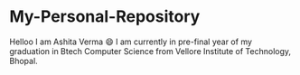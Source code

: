 # My-Personal-Repository

Helloo I am Ashita Verma :smile:
I am currently in pre-final year of my graduation in Btech Computer Science from Vellore Institute of Technology, Bhopal.

